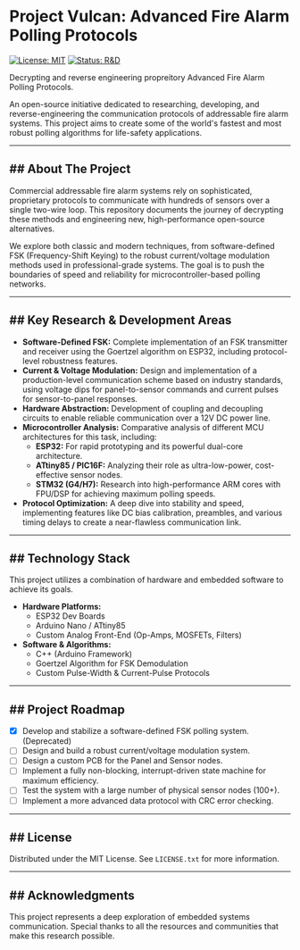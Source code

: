 # Project Vulcan: Advanced Fire Alarm Polling Protocols
[![License: MIT](https://img.shields.io/badge/License-MIT-yellow.svg)](https://opensource.org/licenses/MIT)
[![Status: R&D](https://img.shields.io/badge/status-research_%26_development-red.svg)](https://github.com/)

Decrypting and reverse engineering propreitory Advanced Fire Alarm Polling Protocols.

An open-source initiative dedicated to researching, developing, and reverse-engineering the communication protocols of addressable fire alarm systems. This project aims to create some of the world's fastest and most robust polling algorithms for life-safety applications.

---

## ## About The Project

Commercial addressable fire alarm systems rely on sophisticated, proprietary protocols to communicate with hundreds of sensors over a single two-wire loop. This repository documents the journey of decrypting these methods and engineering new, high-performance open-source alternatives.

We explore both classic and modern techniques, from software-defined FSK (Frequency-Shift Keying) to the robust current/voltage modulation methods used in professional-grade systems. The goal is to push the boundaries of speed and reliability for microcontroller-based polling networks.

---

## ## Key Research & Development Areas

* **Software-Defined FSK:** Complete implementation of an FSK transmitter and receiver using the Goertzel algorithm on ESP32, including protocol-level robustness features.
* **Current & Voltage Modulation:** Design and implementation of a production-level communication scheme based on industry standards, using voltage dips for panel-to-sensor commands and current pulses for sensor-to-panel responses.
* **Hardware Abstraction:** Development of coupling and decoupling circuits to enable reliable communication over a 12V DC power line.
* **Microcontroller Analysis:** Comparative analysis of different MCU architectures for this task, including:
    * **ESP32:** For rapid prototyping and its powerful dual-core architecture.
    * **ATtiny85 / PIC16F:** Analyzing their role as ultra-low-power, cost-effective sensor nodes.
    * **STM32 (G4/H7):** Research into high-performance ARM cores with FPU/DSP for achieving maximum polling speeds.
* **Protocol Optimization:** A deep dive into stability and speed, implementing features like DC bias calibration, preambles, and various timing delays to create a near-flawless communication link.

---

## ## Technology Stack

This project utilizes a combination of hardware and embedded software to achieve its goals.

* **Hardware Platforms:**
    * ESP32 Dev Boards
    * Arduino Nano / ATtiny85
    * Custom Analog Front-End (Op-Amps, MOSFETs, Filters)
* **Software & Algorithms:**
    * C++ (Arduino Framework)
    * Goertzel Algorithm for FSK Demodulation
    * Custom Pulse-Width & Current-Pulse Protocols

---

## ## Project Roadmap

-   [x] Develop and stabilize a software-defined FSK polling system. (Deprecated)
-   [ ] Design and build a robust current/voltage modulation system.
-   [ ] Design a custom PCB for the Panel and Sensor nodes.
-   [ ] Implement a fully non-blocking, interrupt-driven state machine for maximum efficiency.
-   [ ] Test the system with a large number of physical sensor nodes (100+).
-   [ ] Implement a more advanced data protocol with CRC error checking.

---

## ## License

Distributed under the MIT License. See `LICENSE.txt` for more information.

---

## ## Acknowledgments

This project represents a deep exploration of embedded systems communication. Special thanks to all the resources and communities that make this research possible.

